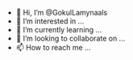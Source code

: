 - 👋 Hi, I’m @GokulLamynaals
- 👀 I’m interested in ...
- 🌱 I’m currently learning ...
- 💞️ I’m looking to collaborate on ...
- 📫 How to reach me ...

<!---
GokulLamynaals/GokulLamynaals is a ✨ special ✨ repository because its `README.md` (this file) appears on your GitHub profile.
You can click the Preview link to take a look at your changes.
--->
